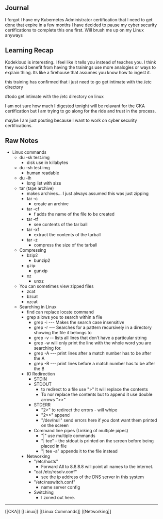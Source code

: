 ## Journal

I forgot I have my Kubernetes Administrator certification that I need to get done that expire in a few months I have decided to pause my cyber security certifications to complete this one first. Will brush me up on my Linux anyways

## Learning Recap

Kodekloud is interesting. I feel like it tells you instead of teaches you. I think they would benefit from having the trainings use more analogies or ways to explain thing. Its like a firehouse that assumes you know how to ingest it.

this training has confirmed that i just need to go get intimate with the /etc directory

#todo get intimate with the /etc directory on linux

I am not sure how much I digested tonight will be relavant for the CKA certification but I am trying to go along for the ride and trust in the process.

maybe I am just pouting because I want to work on cyber security certifications.
## Raw Notes
- Linux commands
	- du -sk test.img
		- disk use in killabytes
	- du -sh test.img
		- human readable
	- du -lh
		- long list with size
	- tar (tape archive) 
		- makes archives... I just always assumed this was just zipping
		- tar -c
			- create an archive
		- tar -cf
			- f adds the name of the file to be created
		- tar -tf
			- see contents of the tar ball
		- tar -xf
			- extract the contents of the tarball
		- tar -z
			- compress the size of the tarball
	- Compressing
		- bzip2
			- bunzip2
		- gzip
			- gunxip
		- xz
			- unxz
	- You can sometimes view zipped files 
		- zcat
		- bzcat
		- xzcat
	- Searching in Linux
		- find can replace locate command
		- grep allows you to search within a file
			- grep -i --- Makes the search case insensitive
			- grep -r --- Searches for a pattern recursively in a directory showing the file it belongs to
			- grep -v -- lists all lines that don't have a particular string
			- grep -w will only print the line with the whole word you are searching for.
			- grep -A --- print lines after a match number has to be after the A
			- grep -B --- print lines before a match number has to be after the B
		- IO Redirection
			- STDIN
			- STDOUT
				- to redirect to a file use ">" It will replace the contents
				- To nor replace the contents but to append it use double arrows ">>"
			- STDERR
				- "2>" to redirect the errors - will whipe
				- "2>>" append
				- "/dev/null" send errors here if you dont want them printed on the screen
			- Command line pipes (Linking of multiple pipes)
				- "|" use multiple commands
				- "| tee" - the stdout is printed on the screen before being placed in file
				- "| tee -a" appends it to the file instead
		- Networking
			- "/etc/hosts" 
				- Forward All to 8.8.8.8 will point all names to the internet.
			- "cat /etc/resolv.conf"
				- see the ip address of the DNS server in this system
			- "/etc/nsswitch.conf"
				- name server config
			- Switching
				- I zoned out here.


---
[[CKA]] [[Linux]] [[Linux Commands]] [[Networking]]